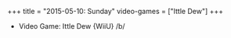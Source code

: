 +++
title = "2015-05-10: Sunday"
video-games = ["Ittle Dew"]
+++


* Video Game: Ittle Dew {WiiU} /b/